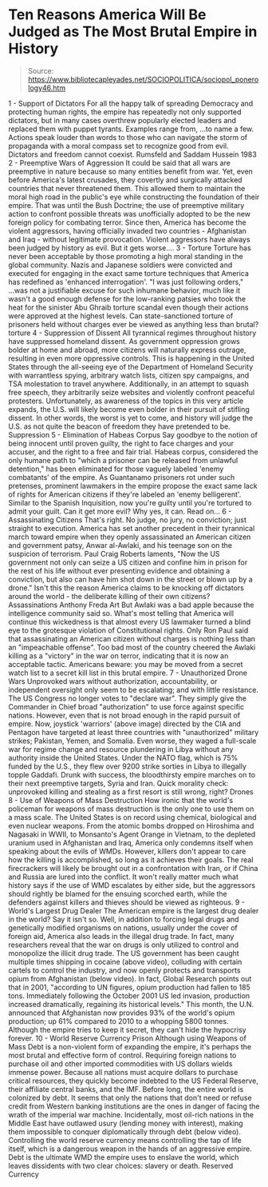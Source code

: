 # Ten Reasons America Will Be Judged as The Most Brutal Empire in History

> Source: https://www.bibliotecapleyades.net/SOCIOPOLITICA/sociopol_ponerology46.htm

1 - Support of Dictators
For all the happy talk of spreading
Democracy and protecting human rights, the empire has repeatedly not
only supported dictators, but in many cases overthrew popularly elected
leaders and replaced them with puppet tyrants.
Examples range from,
...to name a few.
Actions speak
louder than words to those who can navigate the storm of propaganda with
a moral compass set to recognize good from evil.
Dictators and freedom
cannot coexist.
Rumsfeld and Saddam Hussein 1983
2 - Preemptive Wars of Aggression
It could be said that all wars are
preemptive in nature because so many entities benefit from war.
Yet,
even before America's latest crusades, they covertly and surgically
attacked countries that never threatened them. This allowed them to
maintain the moral high road in the public's eye while constructing the
foundation of their empire.
That was until
the Bush Doctrine; the use of
preemptive military action to confront possible threats was unofficially
adopted to be the new foreign policy for combating terror. Since then,
America has become the violent aggressors, having officially invaded two
countries - Afghanistan and Iraq - without legitimate provocation.
Violent aggressors have always been judged by history as evil.
But it
gets worse....
3 - Torture
Torture has never been acceptable by those
promoting a high moral standing in the global community.
Nazis and
Japanese soldiers were convicted and executed for engaging in the exact
same torture techniques that America has redefined as 'enhanced
interrogation'.
"I was just following orders,"
...was not a justifiable
excuse for such inhumane behavior, much like it wasn't a good enough
defense for the low-ranking patsies who took the heat for the sinister
Abu Ghraib torture scandal even though their actions were
approved at
the highest levels.
Can state-sanctioned torture of prisoners held
without charges ever be viewed as anything less than brutal?
torture
4 - Suppression of Dissent
All tyrannical regimes throughout history
have suppressed homeland dissent.
As government oppression grows bolder
at home and abroad, more citizens will naturally express outrage,
resulting in even more oppressive controls. This is happening in the
United States through the all-seeing eye of the Department of Homeland
Security with
warrantless spying, arbitrary watch lists,
citizen spy
campaigns, and TSA molestation to travel anywhere.
Additionally, in an
attempt to squash free speech, they arbitrarily seize websites and
violently confront peaceful protesters. Unfortunately, as awareness of
the topics in this very article expands, the U.S. will likely become
even bolder in their pursuit of stifling dissent.
In other words, the
worst is yet to come, and history will judge the U.S. as not quite the
beacon of freedom they have pretended to be.
Suppression
5 - Elimination of Habeas Corpus
Say goodbye to the notion of being innocent
until proven guilty, the right to face charges and your accuser, and the
right to a free and fair trial.
Habeas corpus, considered the only
humane path to "which a prisoner can be released from unlawful
detention," has been eliminated for those vaguely labeled 'enemy
combatants' of the empire.
As Guantanamo prisoners rot under such
pretenses, prominent lawmakers in the empire propose the exact same lack
of rights for American citizens if they're labeled an 'enemy
belligerent'.
Similar to
the Spanish Inquisition, now you're guilty
until you're tortured to admit your guilt.
Can it get
more evil? Why
yes, it can.
Read on...
6 - Assassinating Citizens
That's right. No judge, no jury, no
conviction; just straight to execution.
America has set another
precedent in their tyrannical march toward empire when they openly
assassinated an American citizen and government patsy,
Anwar al-Awlaki,
and his teenage son on the suspicion of terrorism.
Paul Craig Roberts
laments,
"Now the US government not only can seize a US citizen and
confine him in prison for the rest of his life without ever presenting
evidence and obtaining a conviction, but also can have him shot down in
the street or blown up by a drone."
Isn't this the reason America claims
to be knocking off dictators around the world - the deliberate killing
of their own citizens?
Assassinations
Anthony Freda Art
But Awlaki was a bad apple because the intelligence community said so.
What's most telling that America will continue this wickedness is that
almost every US lawmaker turned a blind eye to the grotesque violation
of Constitutional rights.
Only Ron Paul
said that assassinating an
American citizen without charges is nothing less than an "impeachable
offense". Too bad most of the country cheered the Awlaki killing as a
"victory" in the war on terror, indicating that it is now an acceptable
tactic.
Americans beware:
you may be moved from a secret watch list to a
secret kill list in this brutal empire.
7 - Unauthorized Drone Wars
Unprovoked wars without authorization,
accountability, or independent oversight only seem to be escalating; and
with little resistance.
The US Congress no longer votes to "declare
war". They simply give the Commander in Chief broad "authorization" to
use force against specific nations.
However, even that is not broad
enough in the rapid pursuit of empire.
Now, joystick 'warriors' (above
image) directed
by the CIA and Pentagon have targeted at least three countries with
"unauthorized" military strikes; Pakistan, Yemen, and Somalia.
Even
worse, they waged a full-scale war for regime change and resource
plundering in Libya without any authority inside the United States.
Under the NATO flag, which is
75% funded by the U.S., they flew over
9200 strike sorties in Libya to
illegally topple Gaddafi. Drunk with
success, the bloodthirsty empire marches on to their next preemptive
targets, Syria and Iran.
Quick morality check: unprovoked killing and
stealing as a first resort is still wrong, right?
Drones
8 - Use of Weapons of Mass Destruction
How ironic that the world's policeman for
weapons of mass destruction is the only one to use them on a mass scale.
The United States is on record using chemical, biological and even
nuclear weapons. From the atomic bombs dropped on
Hiroshima and Nagasaki
in WWII, to
Monsanto's Agent Orange in Vietnam, to the
depleted uranium
used in Afghanistan and Iraq, America only condemns itself when speaking
about the evils of WMDs.
However, killers don't appear to care how the
killing is accomplished, so long as it achieves their goals. The real
firecrackers will likely be brought out in a confrontation with Iran, or
if China and Russia are lured into the conflict.
It won't really matter
much what history says if the use of WMD escalates by either side, but
the aggressors should rightly be blamed for the ensuing scorched earth,
while the defenders against killers and thieves should be viewed as
righteous.
9 - World's Largest Drug Dealer
The American empire is the
largest drug
dealer in the world? Say it isn't so.
Well, in addition to forcing legal
drugs and
genetically modified organisms on nations, usually under the
cover of foreign aid, America also leads in the illegal drug trade.
In
fact, many researchers reveal that the war on drugs is only utilized to
control and monopolize the illicit drug trade.
The US government has
been caught multiple times shipping in cocaine (above video),
colluding with certain
cartels to control the industry, and now openly
protects and transports
opium from Afghanistan (below video).
In fact, Global Research
points out that in
2001,
"according to UN figures, opium production had fallen to 185 tons. Immediately following the October 2001 US led invasion, production
increased dramatically, regaining its historical levels."
This month,
the U.N. announced that Afghanistan now provides
93% of the world's
opium production; up 61% compared to 2010 to a whopping 5800 tonnes.
Although the empire tries to keep it secret, they can't hide the
hypocrisy forever.
10 - World Reserve Currency Prison
Although using Weapons of Mass Debt is a
non-violent form of expanding the empire, it's perhaps the most brutal
and effective form of control.
Requiring foreign nations to purchase oil
and other imported commodities with US dollars wields immense power.
Because all nations must acquire dollars to purchase critical resources,
they quickly become indebted to the US
Federal Reserve, their affiliate
central banks, and
the IMF.
Before long, the entire world is colonized
by debt. It seems that only the nations that don't need or refuse credit
from Western banking institutions are the ones in danger of facing the
wrath of the imperial
war machine.
Incidentally, most oil-rich nations
in the Middle East have outlawed usury (lending money with interest),
making them impossible to conquer diplomatically through debt
(below video).
Controlling the world reserve currency means controlling the tap of life
itself, which is a dangerous weapon in the hands of an aggressive
empire.
Debt is the ultimate WMD the empire uses to enslave the world,
which leaves dissidents with two clear choices: slavery or death.
Reserved Currency
